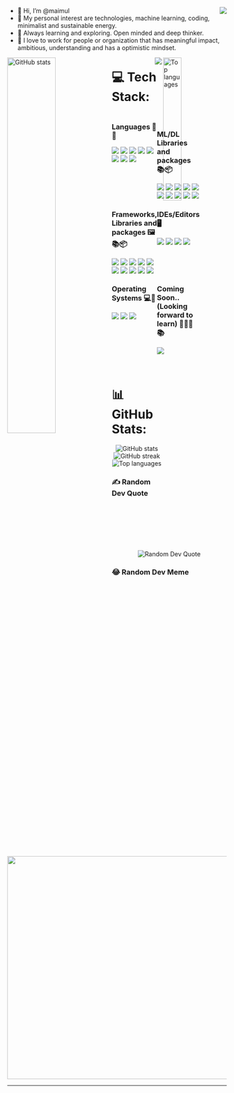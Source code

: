 
- 👋 Hi, I’m @maimul <a href='https://linkedin.com/in/maimul'><img align='right' src='https://img.shields.io/badge/LinkedIn-%230077B5.svg?logo=linkedin&logoColor=white'/></a>
- 👀 My personal interest are technologies, machine learning, coding, minimalist and sustainable energy.
- 🌱 Always learning and exploring. Open minded and deep thinker. 
- 🎯 I love to work for people or organization that has meaningful impact, ambitious, understanding and has a optimistic mindset.


<img align='left' width='47%' src="https://github-readme-stats.vercel.app/api?username=maimul&theme=dark&hide_border=false&include_all_commits=false&count_private=false" alt="GitHub stats" />
<img align='right' width='29%' src="https://github-readme-stats.vercel.app/api/top-langs/?username=maimul&theme=dark&hide_border=false&include_all_commits=false&count_private=false&layout=compact" alt="Top languages" />
<img align='right' src='https://media.tenor.com/GLZZKZJyJAEAAAAM/dance-dancing-duck.gif'/>



# 💻 Tech Stack:
<div style="display: grid; grid-template-columns: 1fr 1fr;">
    <div>
        <!-- Content for first column goes here -->
        <h3>Languages 🔡🌐 </h3>
        <img style="display:inline-block" src="https://img.shields.io/badge/python-3670A0?style=for-the-badge&logo=python&logoColor=ffdd54"/>
        <img src="https://img.shields.io/badge/r-%23276DC3.svg?style=for-the-badge&logo=r&logoColor=white"/>
        <img src="https://img.shields.io/badge/dart-%230175C2.svg?style=for-the-badge&logo=dart&logoColor=white"/>
        <img src="https://img.shields.io/badge/c++-%2300599C.svg?style=for-the-badge&logo=c%2B%2B&logoColor=white"/>
        <img src="https://img.shields.io/badge/c%23-%23239120.svg?style=for-the-badge&logo=c-sharp&logoColor=white"/>
        <imh src="https://img.shields.io/badge/c-%2300599C.svg?style=for-the-badge&logo=c&logoColor=white"/>
        <imh src="https://img.shields.io/badge/mysql-%2300f.svg?style=for-the-badge&logo=mysql&logoColor=white"/>
        <img src="https://img.shields.io/badge/html-%23E34F26.svg?style=for-the-badge&logo=html5&logoColor=white"/>
        <img src="https://img.shields.io/badge/css-%231572B6.svg?style=for-the-badge&logo=css3&logoColor=white"/>
        <img src="https://img.shields.io/badge/javascript-%23323330.svg?style=for-the-badge&logo=javascript&logoColor=%23F7DF1E"/>
    </div>
    <div>
        <!-- Content for second column goes here -->
        <br/>
        <h3>ML/DL Libraries and packages 📚📦</h3>
        <img src="https://img.shields.io/badge/Keras-%23D00000.svg?style=for-the-badge&logo=Keras&logoColor=white"/>
        <img src="https://img.shields.io/badge/Matplotlib-%23ffffff.svg?style=for-the-badge&logo=Matplotlib&logoColor=black"/>
        <img src="https://img.shields.io/badge/mlflow-%23d9ead3.svg?style=for-the-badge&logo=numpy&logoColor=blue"/>
        <img src="https://img.shields.io/badge/numpy-%23013243.svg?style=for-the-badge&logo=numpy&logoColor=white"/>
        <img src="https://img.shields.io/badge/pandas-%23150458.svg?style=for-the-badge&logo=pandas&logoColor=white"/>
        <img src="https://img.shields.io/badge/Plotly-%233F4F75.svg?style=for-the-badge&logo=plotly&logoColor=white"/>
        <img src="https://img.shields.io/badge/PyTorch-%23EE4C2C.svg?style=for-the-badge&logo=PyTorch&logoColor=white"/>
        <img src="https://img.shields.io/badge/scikit--learn-%23F7931E.svg?style=for-the-badge&logo=scikit-learn&logoColor=white"/>
        <img src="https://img.shields.io/badge/SciPy-%230C55A5.svg?style=for-the-badge&logo=scipy&logoColor=%white"/>
        <img src="https://img.shields.io/badge/TensorFlow-%23FF6F00.svg?style=for-the-badge&logo=TensorFlow&logoColor=white"/>
    </div>
    <div>
        <!-- Content for third column goes here -->
        <h3>Frameworks, Libraries and packages 🖼️📚📦</h3>
        <img src="https://img.shields.io/badge/-selenium-%43B02A?style=for-the-badge&logo=selenium&logoColor=white"/>
        <img src="https://img.shields.io/badge/django-%23092E20.svg?style=for-the-badge&logo=django&logoColor=white"/>
        <img src="https://img.shields.io/badge/Flutter-%2302569B.svg?style=for-the-badge&logo=Flutter&logoColor=white"/>
        <img src="https://img.shields.io/badge/Anaconda-%2344A833.svg?style=for-the-badge&logo=anaconda&logoColor=white"/>
        <img src="https://img.shields.io/badge/Apache%20Spark-FDEE21?style=flat-square&logo=apachespark&logoColor=black"/>
        <img src="https://img.shields.io/badge/Apache%20Hive-FDEE21?style=for-the-badge&logo=apachehive&logoColor=black"/>
        <img src="https://img.shields.io/badge/Apache%20Hadoop-66CCFF?style=for-the-badge&logo=apachehadoop&logoColor=black"/>
        <img src="https://img.shields.io/badge/chakra-%234ED1C5.svg?style=for-the-badge&logo=chakraui&logoColor=white"/>
        <img src="https://img.shields.io/badge/jinja-white.svg?style=for-the-badge&logo=jinja&logoColor=black"/>
        <img src="https://img.shields.io/badge/NPM-%23CB3837.svg?style=for-the-badge&logo=npm&logoColor=white"/>
    </div>
    <div>
        <!-- Content for fourth column goes here -->
        <h3> IDEs/Editors 🖥️</h3>
        <img src="https://img.shields.io/badge/RStudio-4285F4?style=for-the-badge&logo=rstudio&logoColor=white"/>
        <img src="https://img.shields.io/badge/Visual%20Studio%20Code-0078d7.svg?style=for-the-badge&logo=visual-studio-code&logoColor=white"/>
        <img src="https://img.shields.io/badge/VIM-%2311AB00.svg?style=for-the-badge&logo=vim&logoColor=white"/>
        <img src="https://img.shields.io/badge/Xcode-007ACC?style=for-the-badge&logo=Xcode&logoColor=white"/>
    </div>
    <div>
        <!-- Content for fifth column goes here -->
        <h3>Operating Systems 💻📱</h3>
        <img src="https://img.shields.io/badge/Ubuntu-E95420?style=for-the-badge&logo=ubuntu&logoColor=white"/>
        <img src="https://img.shields.io/badge/Windows-0078D6?style=for-the-badge&logo=windows&logoColor=white"/>
        <img src="https://img.shields.io/badge/macOS-000000?style=for-the-badge&logo=apple&logoColor=white"/>
    </div>
    <div>
        <!-- Content for sixth column goes here -->
        <h3>Coming Soon.. (Looking forward to learn) 🙇🏻‍♂️📚</h3>
        <img src="https://img.shields.io/badge/React-%2320232a.svg?style=for-the-badge&logo=react&logoColor=%2361DAFB"/>
    </div><br/><br/>
</div>

# 📊 GitHub Stats:
<p align="center">
  <img src="https://github-readme-stats.vercel.app/api?username=maimul&theme=dark&hide_border=false&include_all_commits=false&count_private=false" alt="GitHub stats" />
    <img src="https://github-readme-streak-stats.herokuapp.com/?user=maimul&theme=dark&hide_border=false" alt="GitHub streak" /><br/>
    <img src="https://github-readme-stats.vercel.app/api/top-langs/?username=maimul&theme=dark&hide_border=false&include_all_commits=false&count_private=false&layout=compact" alt="Top languages" />
</p>

### ✍️ Random Dev Quote
<p align='center'>
  <img src="https://quotes-github-readme.vercel.app/api?type=horizontal&theme=merko"
       alt='Random Dev Quote'/>

### 😂 Random Dev Meme
<p align='center'>
  <img src="https://rm.up.railway.app/" width="512px"/>
</p>

---


